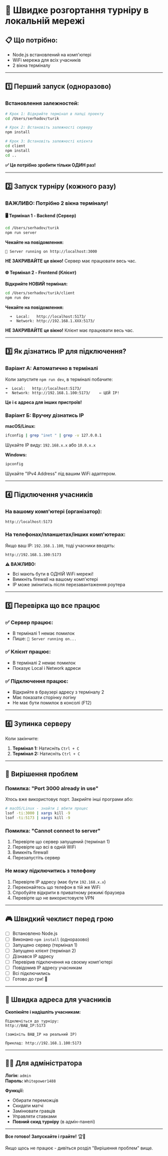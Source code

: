 # 🚀 Швидке розгортання турніру в локальній мережі

## 📋 Що потрібно:

- Node.js встановлений на комп'ютері
- WiFi мережа для всіх учасників
- 2 вікна терміналу

---

## 1️⃣ Перший запуск (одноразово)

### Встановлення залежностей:

```bash
# Крок 1: Відкрийте термінал в папці проекту
cd /Users/serhadov/turik

# Крок 2: Встановіть залежності серверу
npm install

# Крок 3: Встановіть залежності клієнта
cd client
npm install
cd ..
```

**✅ Це потрібно зробити тільки ОДИН раз!**

---

## 2️⃣ Запуск турніру (кожного разу)

### ВАЖЛИВО: Потрібно 2 вікна терміналу!

#### 🖥️ Термінал 1 - Backend (Сервер)

```bash
cd /Users/serhadov/turik
npm run server
```

**Чекайте на повідомлення:**
```
🚀 Server running on http://localhost:3000
```

**НЕ ЗАКРИВАЙТЕ це вікно!** Сервер має працювати весь час.

#### 🌐 Термінал 2 - Frontend (Клієнт)

**Відкрийте НОВИЙ термінал:**

```bash
cd /Users/serhadov/turik/client
npm run dev
```

**Чекайте на повідомлення:**
```
  ➜  Local:   http://localhost:5173/
  ➜  Network: http://192.168.1.XXX:5173/
```

**НЕ ЗАКРИВАЙТЕ це вікно!** Клієнт має працювати весь час.

---

## 3️⃣ Як дізнатись IP для підключення?

### Варіант А: Автоматично в терміналі

Коли запустите `npm run dev`, в терміналі побачите:

```
➜  Local:   http://localhost:5173/
➜  Network: http://192.168.1.100:5173/    ← ЦЕЙ IP!
```

**Це і є адреса для інших пристроїв!**

### Варіант Б: Вручну дізнатись IP

**macOS/Linux:**
```bash
ifconfig | grep "inet " | grep -v 127.0.0.1
```

Шукайте IP виду: `192.168.x.x` або `10.0.x.x`

**Windows:**
```bash
ipconfig
```

Шукайте "IPv4 Address" під вашим WiFi адаптером.

---

## 4️⃣ Підключення учасників

### На вашому комп'ютері (організатор):
```
http://localhost:5173
```

### На телефонах/планшетах/інших комп'ютерах:

Якщо ваш IP: `192.168.1.100`, тоді учасники вводять:
```
http://192.168.1.100:5173
```

**⚠️ ВАЖЛИВО:**
- Всі мають бути в ОДНІЙ WiFi мережі!
- Вимкніть firewall на вашому комп'ютері
- IP може змінитись після перезавантаження роутера

---

## 5️⃣ Перевірка що все працює

### ✅ Сервер працює:
- В терміналі 1 немає помилок
- Пише: `🚀 Server running on...`

### ✅ Клієнт працює:
- В терміналі 2 немає помилок
- Показує Local і Network адреси

### ✅ Підключення працює:
- Відкрийте в браузері адресу з терміналу 2
- Має показати сторінку логіну
- Не має бути помилок в консолі (F12)

---

## 6️⃣ Зупинка серверу

Коли закінчите:

1. **Термінал 1:** Натисніть `Ctrl + C`
2. **Термінал 2:** Натисніть `Ctrl + C`

---

## 🔧 Вирішення проблем

### Помилка: "Port 3000 already in use"

Хтось вже використовує порт. Закрийте інші програми або:

```bash
# macOS/Linux - знайти і вбити процес
lsof -ti:3000 | xargs kill -9
lsof -ti:5173 | xargs kill -9
```

### Помилка: "Cannot connect to server"

1. Перевірте що сервер запущений (термінал 1)
2. Перевірте що всі в одній WiFi
3. Вимкніть firewall
4. Перезапустіть сервер

### Не можу підключитись з телефону

1. Перевірте IP адресу (має бути `192.168.x.x`)
2. Переконайтесь що телефон в тій же WiFi
3. Спробуйте відкрити в приватному режимі браузера
4. Перевірте що не використовуєте VPN

---

## 🎮 Швидкий чеклист перед грою

- [ ] Встановлено Node.js
- [ ] Виконано `npm install` (одноразово)
- [ ] Запущено сервер (термінал 1)
- [ ] Запущено клієнт (термінал 2)
- [ ] Дізнався IP адресу
- [ ] Перевірив підключення на своєму комп'ютері
- [ ] Повідомив IP адресу учасникам
- [ ] Всі підключились
- [ ] Готово до гри! 🎉

---

## 📱 Швидка адреса для учасників

**Скопіюйте і надішліть учасникам:**

```
Підключіться до турніру:
http://ВАШ_IP:5173

(замініть ВАШ_IP на реальний IP)

Приклад: http://192.168.1.100:5173
```

---

## 👨‍💼 Для адміністратора

**Логін:** `admin`  
**Пароль:** `Whitepower1488`

**Функції:**
- Обирати переможців
- Скидати матчі
- Замінювати гравців
- Управляти ставками
- **Повний скид турніру** (в адмін-панелі)

---

**Все готово! Запускайте і грайте!** 🏆🍺

Якщо щось не працює - дивіться розділ "Вирішення проблем" вище.

